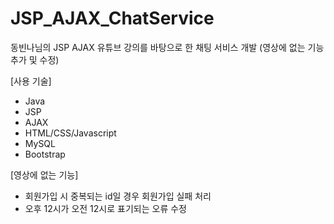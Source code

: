 # JSP_AJAX_ChatService
동빈나님의 JSP AJAX 유튜브 강의를 바탕으로 한 채팅 서비스 개발 (영상에 없는 기능 추가 및 수정)

[사용 기술]
- Java
- JSP
- AJAX
- HTML/CSS/Javascript
- MySQL
- Bootstrap

[영상에 없는 기능]
- 회원가입 시 중복되는 id일 경우 회원가입 실패 처리
- 오후 12시가 오전 12시로 표기되는 오류 수정
